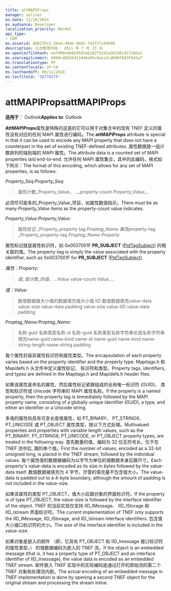 ```yaml
---
title: attMAPIProps
manager: soliver
ms.date: 11/16/2014
ms.audience: Developer
localization_priority: Normal
api_type:
- COM
ms.assetid: 806270c1-30e4-494e-9b03-7d1f2fc04099
description: 上次修改时间： 2011 年 7 月 23 日
ms.openlocfilehash: eef480e8b024565ab282fb242a36336cd17384a1
ms.sourcegitcommit: 9d60cd82b5413446e5bc8ace2cd689f683fb41a7
ms.translationtype: MT
ms.contentlocale: zh-CN
ms.lasthandoff: 06/11/2018
ms.locfileid: "19774575"
---
```

# <a name="attmapiprops"></a><span data-ttu-id="616d4-103">attMAPIProps</span><span class="sxs-lookup"><span data-stu-id="616d4-103">attMAPIProps</span></span>

  
  
<span data-ttu-id="616d4-104">**适用于**： Outlook</span><span class="sxs-lookup"><span data-stu-id="616d4-104">**Applies to**: Outlook</span></span> 
  
<span data-ttu-id="616d4-105">**AttMAPIProps**属性是特殊的这是的它可以用于对集合中的现有 TNEF 定义的属性没有对应的任何 MAPI 属性进行编码。</span><span class="sxs-lookup"><span data-stu-id="616d4-105">The **attMAPIProps** attribute is special in that it can be used to encode any MAPI property that does not have a counterpart in the set of existing TNEF-defined attributes.</span></span> <span data-ttu-id="616d4-106">属性数据是一组计数排列的端到端的 MAPI 属性。</span><span class="sxs-lookup"><span data-stu-id="616d4-106">The attribute data is a counted set of MAPI properties laid end-to-end.</span></span> <span data-ttu-id="616d4-107">允许任何 MAPI 属性集合，其中的此编码，格式如下所示：</span><span class="sxs-lookup"><span data-stu-id="616d4-107">The format of this encoding, which allows for any set of MAPI properties, is as follows:</span></span>  
  
 <span data-ttu-id="616d4-108">_Property_Seq:_</span><span class="sxs-lookup"><span data-stu-id="616d4-108">_Property_Seq:_</span></span>
  
> <span data-ttu-id="616d4-109">属性计数_Property_Value，..._</span><span class="sxs-lookup"><span data-stu-id="616d4-109">property-count  _Property_Value,..._</span></span>
    
<span data-ttu-id="616d4-110">必须尽可能多的_Property_Value_项目，如属性数值指示。</span><span class="sxs-lookup"><span data-stu-id="616d4-110">There must be as many  _Property_Value_ items as the property-count value indicates.</span></span> 
  
 <span data-ttu-id="616d4-111">_Property_Value:_</span><span class="sxs-lookup"><span data-stu-id="616d4-111">_Property_Value:_</span></span>
  
> <span data-ttu-id="616d4-112">属性标记 _Property_property tag _Proptag_Name 属性_</span><span class="sxs-lookup"><span data-stu-id="616d4-112">property-tag  _Property_property-tag  _Proptag_Name Property_</span></span>
    
<span data-ttu-id="616d4-113">属性标记就是属性标识符，如 0x0037001F **PR_SUBJECT** ([PidTagSubject](pidtagsubject-canonical-property.md)) 的相关联的值。</span><span class="sxs-lookup"><span data-stu-id="616d4-113">The property-tag is simply the value associated with the property identifier, such as 0x0037001F for **PR_SUBJECT** ([PidTagSubject](pidtagsubject-canonical-property.md)).</span></span>
  
 <span data-ttu-id="616d4-114">_属性：_</span><span class="sxs-lookup"><span data-stu-id="616d4-114">_Property:_</span></span>
  
>  <span data-ttu-id="616d4-115">_值_值计数_的值，..._</span><span class="sxs-lookup"><span data-stu-id="616d4-115">_Value_ value-count  _Value,..._</span></span>
    
 <span data-ttu-id="616d4-116">_值：_</span><span class="sxs-lookup"><span data-stu-id="616d4-116">_Value:_</span></span>
  
> <span data-ttu-id="616d4-117">数值数据值大小值的数据填充值大小值 IID 数值数据填充</span><span class="sxs-lookup"><span data-stu-id="616d4-117">value-data value-size value-data padding value-size value-IID value-data padding</span></span>
    
 <span data-ttu-id="616d4-118">_Proptag_Name:_</span><span class="sxs-lookup"><span data-stu-id="616d4-118">_Proptag_Name:_</span></span>
  
> <span data-ttu-id="616d4-119">名称 guid 名称类型名称 id 名称-guid 名称类型名称字符串长度名称字符串填充</span><span class="sxs-lookup"><span data-stu-id="616d4-119">name-guid name-kind name-id name-guid name-kind name-string-length name-string padding</span></span>
    
<span data-ttu-id="616d4-120">每个属性封装异属性标识符和属性类型。</span><span class="sxs-lookup"><span data-stu-id="616d4-120">The encapsulation of each property varies based on the property identifier and the property type.</span></span> <span data-ttu-id="616d4-121">Mapitags.h 和 Mapidefs.h 头文件中定义属性标记、 标识符和类型。</span><span class="sxs-lookup"><span data-stu-id="616d4-121">Property tags, identifiers, and types are defined in the Mapitags.h and Mapidefs.h header files.</span></span>
  
<span data-ttu-id="616d4-122">如果该属性是命名的属性，然后属性标记紧跟组成的全局唯一标识符 (GUID)、 类型和标识符或 Unicode 字符串的 MAPI 属性名称。</span><span class="sxs-lookup"><span data-stu-id="616d4-122">If the property is a named property, then the property tag is immediately followed by the MAPI property name, consisting of a globally unique identifier (GUID), a type, and either an identifier or a Unicode string.</span></span>
  
<span data-ttu-id="616d4-123">多值的属性和具有可变长度值属性，如 PT_BINARY、 PT_STRING8、 PT_UNICODE 或 PT_OBJECT 属性类型，按以下方式处理。</span><span class="sxs-lookup"><span data-stu-id="616d4-123">Multivalued properties and properties with variable length values, such as the PT_BINARY, PT_STRING8, PT_UNICODE, or PT_OBJECT property types, are treated in the following way.</span></span> <span data-ttu-id="616d4-124">首先数量的值，编码为 32 位无符号长，位于在 TNEF 流中后, 跟的单个值。</span><span class="sxs-lookup"><span data-stu-id="616d4-124">First the number of values, encoded as a 32-bit unsigned long, is placed in the TNEF stream, followed by the individual values.</span></span> <span data-ttu-id="616d4-125">每个属性值的数据被编码为以字节为单位的值数据本身后跟尺寸。</span><span class="sxs-lookup"><span data-stu-id="616d4-125">Each property's value-data is encoded as its size in bytes followed by the value-data itself.</span></span> <span data-ttu-id="616d4-126">数值数据被填充为 4 字节，尽管的填充量不包含值大小。</span><span class="sxs-lookup"><span data-stu-id="616d4-126">The value-data is padded out to a 4-byte boundary, although the amount of padding is not included in the value-size.</span></span>
  
<span data-ttu-id="616d4-127">如果该属性的类型 PT_OBJECT，值大小后跟对象的界面标识符。</span><span class="sxs-lookup"><span data-stu-id="616d4-127">If the property is of type PT_OBJECT, the value-size is followed by the interface identifier of the object.</span></span> <span data-ttu-id="616d4-128">TNEF 的当前实现仅支持 IID_IMessage、 IID_IStorage 和 IID_Istream 界面标识符。</span><span class="sxs-lookup"><span data-stu-id="616d4-128">The current implementation of TNEF only supports the IID_IMessage, IID_IStorage, and IID_Istream interface identifiers.</span></span> <span data-ttu-id="616d4-129">包含值大小接口标识符的大小。</span><span class="sxs-lookup"><span data-stu-id="616d4-129">The size of the interface identifier is included in the value-size.</span></span>
  
<span data-ttu-id="616d4-130">如果对象是嵌入的邮件 （即，它具有 PT_OBJECT 和 IID_Imessage 接口标识符的属性类型，） 的值数据编码为嵌入的 TNEF 流。</span><span class="sxs-lookup"><span data-stu-id="616d4-130">If the object is an embedded message (that is, it has a property type of PT_OBJECT and an interface identifier of IID_Imessage), the value data is encoded as an embedded TNEF stream.</span></span> <span data-ttu-id="616d4-131">邮件嵌入 TNEF 实现中的实际编码是通过打开的原始流的第二个 TNEF 对象和处理流内嵌。</span><span class="sxs-lookup"><span data-stu-id="616d4-131">The actual encoding of an embedded message in TNEF implementation is done by opening a second TNEF object for the original stream and processing the stream inline.</span></span>
  

